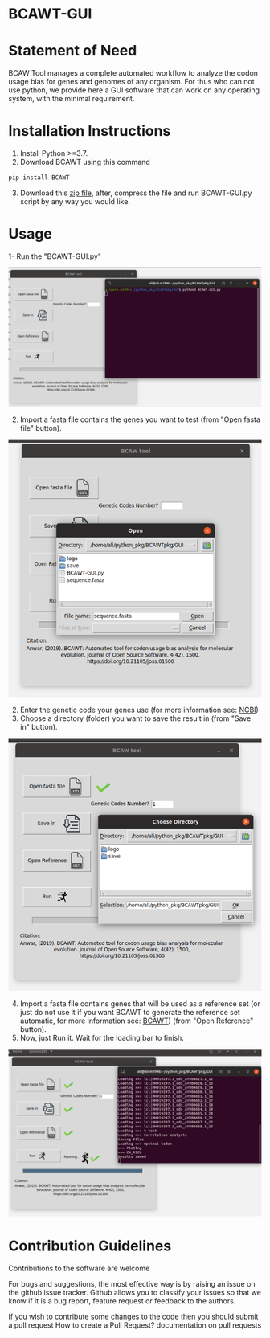 # BCAWT-GUI

# Statement of Need

BCAW Tool manages a complete automated workflow to analyze the codon usage bias for genes and genomes of any organism. For thus who can not use python, we provide here a GUI software that can work on any operating system, with the minimal requirement.

# Installation Instructions

1. Install  Python >=3.7.
2. Download BCAWT using this command

```python
pip install BCAWT
```
3. Download this [zip file](https://github.com/AliYoussef96/BCAWT-GUI/tree/master/BCAWT-GUI), after, compress the file and run BCAWT-GUI.py script by any way you would like. 

# Usage

1- Run the "BCAWT-GUI.py"

![](https://raw.githubusercontent.com/AliYoussef96/BCAWT-GUI/master/steps/1.png)


2. Import a fasta file contains the genes you want to test (from "Open fasta file" button).

![](https://raw.githubusercontent.com/AliYoussef96/BCAWT-GUI/master/steps/2.png)

2. Enter the genetic code your genes use (for more information see: [NCBI](https://www.ncbi.nlm.nih.gov/Taxonomy/Utils/wprintgc.cgi)) 
3. Choose a directory (folder) you want to save the result in (from "Save in" button). 

![](https://raw.githubusercontent.com/AliYoussef96/BCAWT-GUI/master/steps/3.png)

4. Import a fasta file contains genes that will be used as a reference set (or just do not use it if you want BCAWT to generate the reference set automatic, for more information see: [BCAWT](https://bcaw-tools-documentation.readthedocs.io/en/latest/Intro.html)) (from "Open Reference" button). 
5. Now, just Run it. Wait for the loading bar to finish.

![](https://raw.githubusercontent.com/AliYoussef96/BCAWT-GUI/master/steps/4.png)


# Contribution Guidelines
Contributions to the software are welcome

For bugs and suggestions, the most effective way is by raising an issue on the github issue tracker. Github allows you to classify your issues so that we know if it is a bug report, feature request or feedback to the authors.

If you wish to contribute some changes to the code then you should submit a pull request How to create a Pull Request? documentation on pull requests
